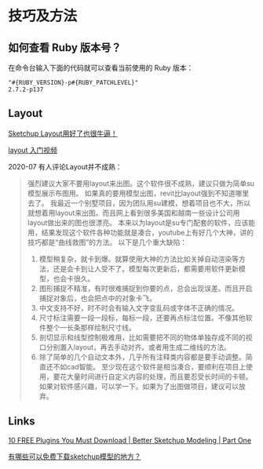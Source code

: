 # 技巧及方法

## 如何查看 Ruby 版本号？

在命令台输入下面的代码就可以查看当前使用的 Ruby 版本：

    "#{RUBY_VERSION}-p#{RUBY_PATCHLEVEL}"
    2.7.2-p137


## Layout

[Sketchup Layout用好了也很牛逼！](https://xycost.com/archives/67454)


[layout 入门视频](https://www.bilibili.com/video/BV1y7411N795?from=search&seid=949127370532184673&spm_id_from=333.337.0.0)



2020-07 有人评论Layout并不成熟：

> 强烈建议大家不要用layout来出图。这个软件很不成熟，建议只做为简单su模型展示布图用。
> 如果真的要用模型出图，revit比layout强到不知道哪里去了。
> 我最近一个别墅项目，因为团队用su建模，想着项目也不大，所以就想着用layout来出图。而且网上看到很多美国和越南一些设计公司用layout做出来的图也很漂亮。
> 本来以为layout是su专门配套的软件，应该能用，结果发现这个软件各种功能就是凑合，youtube上有好几个大神，讲的技巧都是“曲线救图”的方法。
> 以下是几个重大缺陷：
> 1. 模型稍复杂，就卡到爆。就算使用大神的方法比如关掉自动渲染等方法，还是会卡到让人受不了。模型每次更新后，都需要用软件更新模型，也会卡很久。
> 2. 图形捕捉不精准，有时很难捕捉到你要的点，总会出现误差。而且开启捕捉对象后，也会把点中的对象卡飞。
> 3. 中文支持不好，时不时会有输入文字变乱码或字体不正确的情况。
> 4. 尺寸标注需要一段一段标，每标一段，还要再点标注位置。不像其他软件整个一长条那样绘制尺寸线。
> 5. 剖切显示和线型控制极难用，比如需要把不同的物体单独存成不同的视口分别置入layout，再去手动对齐。或者用生成二维线的方法。
> 6. 除了简单的几个自动文本外，几乎所有注释类内容都是要手动调整。简直还不如cad智能。
> 至少现在这个软件是相当凑合，要顺利在项目上使用，要花大量时间进行自定义内容的处理，而且要忍受长时间的卡顿。如果对软件感兴趣，可以学一下。如果为了出图做项目，建议可以放弃。


## Links

[10 FREE Plugins You Must Download | Better Sketchup Modeling | Part One](https://ravenors.com/2020/04/22/10-free-plugins-better-sketchup-modeling/)

[有哪些可以免费下载sketchup模型的地方？](https://www.zhihu.com/question/41011398)





